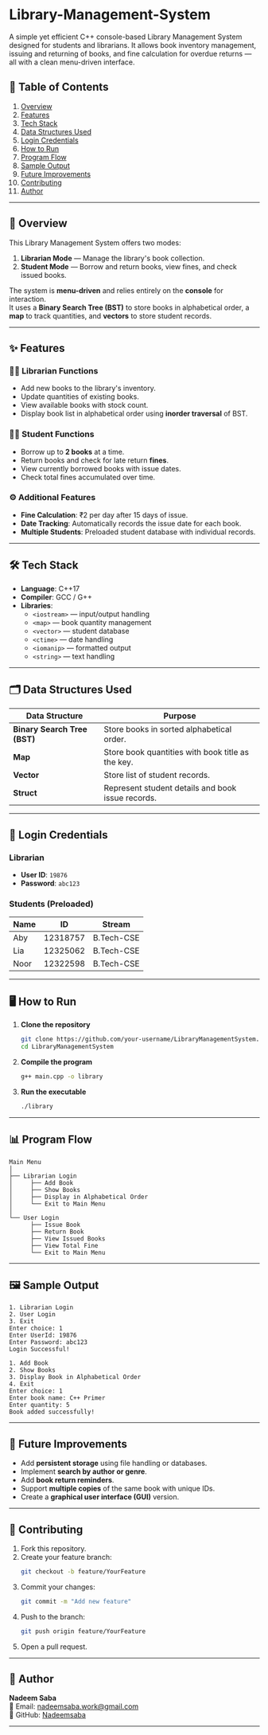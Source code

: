 # Library-Management-System
A simple yet efficient C++ console-based Library Management System designed for students and librarians. It allows book inventory management, issuing and returning of books, and fine calculation for overdue returns — all with a clean menu-driven interface.

## 📝 Table of Contents

1. [Overview](#overview)
2. [Features](#features)
3. [Tech Stack](#tech-stack)
4. [Data Structures Used](#data-structures-used)
5. [Login Credentials](#login-credentials)
6. [How to Run](#how-to-run)
7. [Program Flow](#program-flow)
8. [Sample Output](#sample-output)
9. [Future Improvements](#future-improvements)
10. [Contributing](#contributing)
11. [Author](#author)

---

## 📖 Overview

This Library Management System offers two modes:

1. **Librarian Mode** — Manage the library's book collection.
2. **Student Mode** — Borrow and return books, view fines, and check issued books.

The system is **menu-driven** and relies entirely on the **console** for interaction.  
It uses a **Binary Search Tree (BST)** to store books in alphabetical order, a **map** to track quantities, and **vectors** to store student records.

---

## ✨ Features

### 👩‍🏫 Librarian Functions
- Add new books to the library's inventory.
- Update quantities of existing books.
- View available books with stock count.
- Display book list in alphabetical order using **inorder traversal** of BST.

### 👨‍🎓 Student Functions
- Borrow up to **2 books** at a time.
- Return books and check for late return **fines**.
- View currently borrowed books with issue dates.
- Check total fines accumulated over time.

### ⚙️ Additional Features
- **Fine Calculation**: ₹2 per day after 15 days of issue.
- **Date Tracking**: Automatically records the issue date for each book.
- **Multiple Students**: Preloaded student database with individual records.

---

## 🛠 Tech Stack

- **Language**: C++17
- **Compiler**: GCC / G++
- **Libraries**:
  - `<iostream>` — input/output handling
  - `<map>` — book quantity management
  - `<vector>` — student database
  - `<ctime>` — date handling
  - `<iomanip>` — formatted output
  - `<string>` — text handling

---

## 🗂 Data Structures Used

| Data Structure  | Purpose |
|-----------------|---------|
| **Binary Search Tree (BST)** | Store books in sorted alphabetical order. |
| **Map**         | Store book quantities with book title as the key. |
| **Vector**      | Store list of student records. |
| **Struct**      | Represent student details and book issue records. |

---

## 🔐 Login Credentials

### Librarian
- **User ID**: `19876`
- **Password**: `abc123`

### Students (Preloaded)
| Name  | ID        | Stream       |
|-------|----------|--------------|
| Aby   | 12318757 | B.Tech-CSE   |
| Lia   | 12325062 | B.Tech-CSE   |
| Noor  | 12322598 | B.Tech-CSE   |

---

## 🖥 How to Run

1. **Clone the repository**
   ```bash
   git clone https://github.com/your-username/LibraryManagementSystem.git
   cd LibraryManagementSystem
   ```

2. **Compile the program**
   ```bash
   g++ main.cpp -o library
   ```

3. **Run the executable**
   ```bash
   ./library
   ```

---

## 📊 Program Flow

```plaintext
Main Menu
│
├── Librarian Login
│     ├── Add Book
│     ├── Show Books
│     ├── Display in Alphabetical Order
│     └── Exit to Main Menu
│
└── User Login
      ├── Issue Book
      ├── Return Book
      ├── View Issued Books
      ├── View Total Fine
      └── Exit to Main Menu
```

---

## 🖼 Sample Output

```plaintext
1. Librarian Login
2. User Login
3. Exit
Enter choice: 1
Enter UserId: 19876
Enter Password: abc123
Login Successful!

1. Add Book
2. Show Books
3. Display Book in Alphabetical Order
4. Exit
Enter choice: 1
Enter book name: C++ Primer
Enter quantity: 5
Book added successfully!
```

---

## 🚀 Future Improvements

- Add **persistent storage** using file handling or databases.
- Implement **search by author or genre**.
- Add **book return reminders**.
- Support **multiple copies** of the same book with unique IDs.
- Create a **graphical user interface (GUI)** version.

---

## 🤝 Contributing

1. Fork this repository.
2. Create your feature branch:
   ```bash
   git checkout -b feature/YourFeature
   ```
3. Commit your changes:
   ```bash
   git commit -m "Add new feature"
   ```
4. Push to the branch:
   ```bash
   git push origin feature/YourFeature
   ```
5. Open a pull request.

---

## 👤 Author

**Nadeem Saba**  
📧 Email: nadeemsaba.work@gmail.com <br>
🔗 GitHub: [Nadeemsaba](https://github.com/Nadeemsaba)

---
